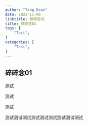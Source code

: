 ```yaml
---
author: "Tang_Bean"
date: 2022-11-06
linktitle: 碎碎念01
title: 碎碎念01
tags: [
    "Test",
]
categories: [
    "Test",
]
---
```


## 碎碎念01

测试

测试

测试

测试测试测试测试测试测试测试测试测试

